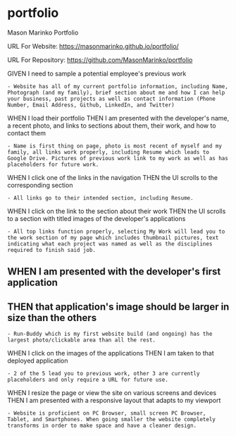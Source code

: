# portfolio
Mason Marinko Portfolio

URL For Website: https://masonmarinko.github.io/portfolio/

URL For Repository: https://github.com/MasonMarinko/portfolio



GIVEN I need to sample a potential employee's previous work

    - Website has all of my current portfolio information, including Name, Photograph (and my family), brief section about me and how I can help your business, past projects as well as contact information (Phone Number, Email Address, Github, LinkedIn, and Twitter)

WHEN I load their portfolio
THEN I am presented with the developer's name, a recent photo, and links to sections about them, their work, and how to contact them

    - Name is first thing on page, photo is most recent of myself and my family, all links work properly, including Resume which leads to Google Drive. Pictures of previous work link to my work as well as has placeholders for future work.

WHEN I click one of the links in the navigation
THEN the UI scrolls to the corresponding section

    - All links go to their intended section, including Resume.

WHEN I click on the link to the section about their work
THEN the UI scrolls to a section with titled images of the developer's applications

    - All top links function properly, selecting My Work will lead you to the work section of my page which includes thumbnail pictures, text indicating what each project was named as well as the disciplines required to finish said job.

## WHEN I am presented with the developer's first application
## THEN that application's image should be larger in size than the others

    - Run-Buddy which is my first website build (and ongoing) has the largest photo/clickable area than all the rest.

WHEN I click on the images of the applications
THEN I am taken to that deployed application

    - 2 of the 5 lead you to previous work, other 3 are currently placeholders and only require a URL for future use.

WHEN I resize the page or view the site on various screens and devices
THEN I am presented with a responsive layout that adapts to my viewport

    - Website is proficient on PC Browser, small screen PC Browser, Tablet, and Smartphones. When going smaller the website completely transforms in order to make space and have a cleaner design.


 